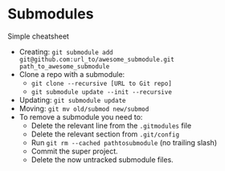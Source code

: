 # Submodules

Simple cheatsheet

- Creating: `git submodule add git@github.com:url_to/awesome_submodule.git path_to_awesome_submodule`
- Clone a repo with a submodule:
    - `git clone --recursive [URL to Git repo]`
    - `git submodule update --init --recursive`
- Updating: `git submodule update`
- Moving: `git mv old/submod new/submod`
- To remove a submodule you need to:
    - Delete the relevant line from the `.gitmodules` file
    - Delete the relevant section from `.git/config`
    - Run `git rm --cached pathtosubmodule` (no trailing slash)
    - Commit the super project.
    - Delete the now untracked submodule files.
